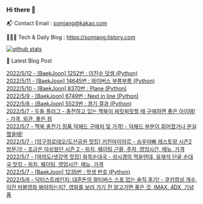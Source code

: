 ### Hi there 👋

📬  Contact Email : somjang@kakao.com

👨🏻‍💻  Tech & Daily Blog : https://somjang.tistory.com

[![github stats](https://github-readme-stats.vercel.app/api?username=SOMJANG&show_icons=true&hide_border=False)](https://somjang.tistory.com)

🤩 Latest Blog Post

[2022/5/12 - [BaekJoon] 1252번 : 이진수 덧셈 (Python)](https://somjang.tistory.com/entry/BaekJoon-1252%EB%B2%88-%EC%9D%B4%EC%A7%84%EC%88%98-%EB%8D%A7%EC%85%88-Python) <br>
[2022/5/11 - [BaekJoon] 14645번 : 와이버스 부릉부릉 (Python)](https://somjang.tistory.com/entry/BaekJoon-14645%EB%B2%88-%EC%99%80%EC%9D%B4%EB%B2%84%EC%8A%A4-%EB%B6%80%EB%A6%89%EB%B6%80%EB%A6%89-Python) <br>
[2022/5/10 - [BaekJoon] 8370번 : Plane (Python)](https://somjang.tistory.com/entry/BaekJoon-8370%EB%B2%88-Plane-Python) <br>
[2022/5/9 - [BaekJoon] 6749번 : Next in line (Python)](https://somjang.tistory.com/entry/BaekJoon-6749%EB%B2%88-Next-in-line-Python) <br>
[2022/5/8 - [BaekJoon] 5523번 : 경기 결과 (Python)](https://somjang.tistory.com/entry/BaekJoon-5523%EB%B2%88-%EA%B2%BD%EA%B8%B0-%EA%B2%B0%EA%B3%BC-Python) <br>
[2022/5/7 - 두들 플러그 - 충전하고 있는 맥북이 찌릿찌릿할 때 구매하면 좋은 아이템! - 가격, 외관, 좋은 점](https://somjang.tistory.com/entry/%EB%91%90%EB%93%A4-%ED%94%8C%EB%9F%AC%EA%B7%B8-%EC%B6%A9%EC%A0%84%ED%95%98%EA%B3%A0-%EC%9E%88%EB%8A%94-%EB%A7%A5%EB%B6%81%EC%9D%B4-%EC%B0%8C%EB%A6%BF%EC%B0%8C%EB%A6%BF%ED%95%A0-%EB%95%8C-%EA%B5%AC%EB%A7%A4%ED%95%98%EB%A9%B4-%EC%A2%8B%EC%9D%80-%EC%95%84%EC%9D%B4%ED%85%9C-%EA%B0%80%EA%B2%A9-%EC%99%B8%EA%B4%80-%EC%A2%8B%EC%9D%80-%EC%A0%90) <br>
[2022/5/7 - 맥북 충전기 정품 덕헤드 구매처 및 가격! - 덕헤드 부분이 휘어졌거나 분실했을때!](https://somjang.tistory.com/entry/%EB%A7%A5%EB%B6%81-%EC%B6%A9%EC%A0%84%EA%B8%B0-%EC%A0%95%ED%92%88-%EB%8D%95%ED%97%A4%EB%93%9C-%EA%B5%AC%EB%A7%A4%EC%B2%98-%EB%B0%8F-%EA%B0%80%EA%B2%A9-%EB%8D%95%ED%97%A4%EB%93%9C-%EB%B6%80%EB%B6%84%EC%9D%B4-%ED%9C%98%EC%96%B4%EC%A1%8C%EA%B1%B0%EB%82%98-%EB%B6%84%EC%8B%A4%ED%96%88%EC%9D%84%EB%95%8C) <br>
[2022/5/7 - [압구정로데오/도산공원 맛집] 키친마이야르 - 승우아빠 레스토랑 시즌2 방문기! - 조금은 아쉬웠던 시즌 2 - 위치, 웨이팅 근황, 주차, 영업시간, 메뉴, 가격](https://somjang.tistory.com/entry/%EC%95%95%EA%B5%AC%EC%A0%95%EB%A1%9C%EB%8D%B0%EC%98%A4%EB%8F%84%EC%82%B0%EA%B3%B5%EC%9B%90-%EB%A7%9B%EC%A7%91-%ED%82%A4%EC%B9%9C%EB%A7%88%EC%9D%B4%EC%95%BC%EB%A5%B4-%EC%8A%B9%EC%9A%B0%EC%95%84%EB%B9%A0-%EB%A0%88%EC%8A%A4%ED%86%A0%EB%9E%91-%EC%8B%9C%EC%A6%8C2-%EB%B0%A9%EB%AC%B8%EA%B8%B0-%EC%A1%B0%EA%B8%88%EC%9D%80-%EC%95%84%EC%89%AC%EC%9B%A0%EB%8D%98-%EC%8B%9C%EC%A6%8C-2-%EC%9C%84%EC%B9%98-%EC%9B%A8%EC%9D%B4%ED%8C%85-%EA%B7%BC%ED%99%A9-%EC%98%81%EC%97%85%EC%8B%9C%EA%B0%84-%EB%A9%94%EB%89%B4-%EA%B0%80%EA%B2%A9) <br>
[2022/5/7 - [여의도/샛강역 맛집] 화목순대국 - 성시경의 먹을텐데, 유재석 단골 순대국 맛집 - 위치, 웨이팅, 영업시간, 메뉴, 가격](https://somjang.tistory.com/entry/%EC%97%AC%EC%9D%98%EB%8F%84%EC%83%9B%EA%B0%95%EC%97%AD-%EB%A7%9B%EC%A7%91-%ED%99%94%EB%AA%A9%EC%88%9C%EB%8C%80%EA%B5%AD-%EC%84%B1%EC%8B%9C%EA%B2%BD%EC%9D%98-%EB%A8%B9%EC%9D%84%ED%85%90%EB%8D%B0-%EC%9C%A0%EC%9E%AC%EC%84%9D-%EB%8B%A8%EA%B3%A8-%EC%88%9C%EB%8C%80%EA%B5%AD-%EB%A7%9B%EC%A7%91-%EC%9C%84%EC%B9%98-%EC%9B%A8%EC%9D%B4%ED%8C%85-%EC%98%81%EC%97%85%EC%8B%9C%EA%B0%84-%EB%A9%94%EB%89%B4-%EA%B0%80%EA%B2%A9) <br>
[2022/5/7 - [BaekJoon] 1235번 : 학생 번호 (Python)](https://somjang.tistory.com/entry/BaekJoon-1235%EB%B2%88-%ED%95%99%EC%83%9D-%EB%B2%88%ED%98%B8-Python) <br>
[2022/5/6 - 닥터스트레인지: 대혼돈의 멀티버스 스포 없는 솔직 후기! - 쿠키영상 개수, 이전 마블영화 봐야하는지?, 영화를 보러 가기 전 알고가면 좋은 것, IMAX, 4DX, 기념품](https://somjang.tistory.com/entry/%EB%8B%A5%ED%84%B0%EC%8A%A4%ED%8A%B8%EB%A0%88%EC%9D%B8%EC%A7%80-%EB%8C%80%ED%98%BC%EB%8F%88%EC%9D%98-%EB%A9%80%ED%8B%B0%EB%B2%84%EC%8A%A4-%EC%8A%A4%ED%8F%AC-%EC%97%86%EB%8A%94-%EC%86%94%EC%A7%81-%ED%9B%84%EA%B8%B0-%EC%BF%A0%ED%82%A4%EC%98%81%EC%83%81-%EA%B0%9C%EC%88%98-%EC%98%81%ED%99%94%EB%A5%BC-%EB%B3%B4%EB%9F%AC-%EA%B0%80%EA%B8%B0-%EC%A0%84-%EC%95%8C%EA%B3%A0%EA%B0%80%EB%A9%B4-%EC%A2%8B%EC%9D%80-%EA%B2%83-IMAX-4DX) <br>
